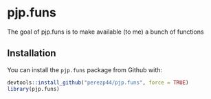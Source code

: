 
<!-- README.md is generated from README.Rmd. Please edit that file -->
pjp.funs
========

The goal of pjp.funs is to make available (to me) a bunch of functions

Installation
------------

You can install the `pjp.funs` package from Github with:

``` r
devtools::install_github("perezp44/pjp.funs", force = TRUE)
library(pjp.funs)
```
